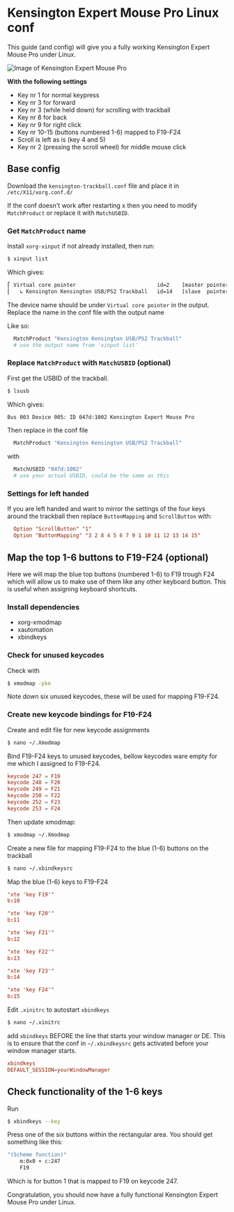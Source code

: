 # Kensington Expert Mouse Pro Linux conf

This guide (and config) will give you a fully working Kensington Expert Mouse Pro under Linux.

![Image of Kensington Expert Mouse Pro](https://github.com/s00nice/Kensington-Expert-Mouse-Pro-Linux/blob/main/Kensington_Expert_Mouse_Pro.jpg)

**With the following settings**

* Key nr 1 for normal keypress
* Key nr 3 for forward
* Key nr 3 (while held down) for scrolling with trackball
* Key nr 8 for back
* Key nr 9 for right click
* Key nr 10-15 (buttons numbered 1-6) mapped to F19-F24
* Scroll is left as is (key 4 and 5)
* Key nr 2 (pressing the scroll wheel) for middle mouse click

## Base config

Download the `kensington-trackball.conf` file and place it in `/etc/X11/xorg.conf.d/`

If the conf doesn't work after restarting x then you need to modify `MatchProduct` or replace it with `MatchUSBID`.

### Get `MatchProduct` name

Install `xorg-xinput` if not already installed, then run:

```bash
$ xinput list
```

Which gives:

```bash
⎡ Virtual core pointer                          id=2    [master pointer  (3)]
⎜   ↳ Kensington Kensington USB/PS2 Trackball   id=14   [slave  pointer  (2)]
```

The device name should be under `Virtual core pointer` in the output.
Replace the name in the conf file with the output name

Like so:

```bash
  MatchProduct "Kensington Kensington USB/PS2 Trackball"
  # use the output name from 'xinput list'
```

### Replace `MatchProduct` with `MatchUSBID` (optional)

First get the USBID of the trackball.

```bash
$ lsusb
```

Which gives:

```bash
Bus 003 Device 005: ID 047d:1002 Kensington Expert Mouse Pro
```

Then replace in the conf file
```bash
  MatchProduct "Kensington Kensington USB/PS2 Trackball"
```

with

```bash
  MatchUSBID "047d:1002"
  # use your actual USBID, could be the same as this
```

### Settings for left handed

If you are left handed and want to mirror the settings of the four keys around the trackball then replace `ButtonMapping` and `ScrollButton` with:

```conf
  Option "ScrollButton" "1"
  Option "ButtonMapping" "3 2 8 4 5 6 7 9 1 10 11 12 13 14 15"
```

## Map the top 1-6 buttons to F19-F24 (optional)

Here we will map the blue top buttons (numbered 1-6) to F19 trough F24 which will allow us to make use of them like any other keyboard button. This is useful when assigning keyboard shortcuts.

### Install dependencies

* xorg-xmodmap
* xautomation
* xbindkeys

### Check for unused keycodes

Check with

```bash
$ xmodmap -pke
```

Note down six unused keycodes, these will be used for mapping F19-F24.

### Create new keycode bindings for F19-F24

Create and edit file for new keycode assignments

```bash
$ nano ~/.Xmodmap
```

Bind F19-F24 keys to unused keycodes, bellow keycodes ware empty for me which I assigned to F19-F24.

```conf
keycode 247 = F19
keycode 248 = F20
keycode 249 = F21
keycode 250 = F22
keycode 252 = F23
keycode 253 = F24
```

Then update xmodmap:

```bash
$ xmodmap ~/.Xmodmap
```

Create a new file for mapping F19-F24 to the blue (1-6) buttons on the trackball
```bash
$ nano ~/.xbindkeysrc
```

Map the blue (1-6) keys to F19-F24

```conf
"xte 'key F19'"
b:10

"xte 'key F20'"
b:11

"xte 'key F21'"
b:12

"xte 'key F22'"
b:13

"xte 'key F23'"
b:14

"xte 'key F24'"
b:15

```

Edit `.xinitrc` to autostart `xbindkeys`

```bash
$ nano ~/.xinitrc
```
add `xbindkeys` BEFORE the line that starts your window manager or DE. This is to ensure that the conf in `~/.xbindkeysrc` gets activated before your window manager starts.

```conf
xbindkeys
DEFAULT_SESSION=yourWindowManager
```

## Check functionality of the 1-6 keys

Run

```bash
$ xbindkeys --key
```
Press one of the six buttons within the rectangular area.
You should get something like this:

```bash
"(Scheme function)"
    m:0x0 + c:247
    F19
```
Which is for button 1 that is mapped to F19 on keycode 247.

Congratulation, you should now have a fully functional Kensington Expert Mouse Pro under Linux.
